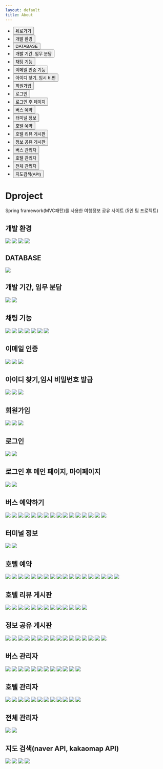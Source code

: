 ```yaml
---
layout: default
title: About
---
```


  <div class="floating-menu">
        <ul>
            <li class="m">  <button  onclick="history.go(-1);">뒤로가기</button></li>
            <li class="m">  <button  onclick="fnMove('1')">개발 환경</button></li>
            <li class="m">  <button onclick="fnMove('2')">DATABASE</button></li>
            <li class="m">  <button onclick="fnMove('3')">개발 기간, 임무 분담</button></li>
            <li class="m">  <button  onclick="fnMove('4')">채팅 기능</button></li>
            <li class="m">  <button onclick="fnMove('5')">이메일 인증 기능</button></li>
            <li class="m">  <button onclick="fnMove('6')">아이디 찾기, 임시 비번</button></li>
            <li class="m">  <button  onclick="fnMove('7')">회원가입</button></li>
            <li class="m">  <button onclick="fnMove('8')">로그인</button></li>
            <li class="m">  <button onclick="fnMove('9')">로그인 후 페이지</button></li>
            <li class="m">  <button  onclick="fnMove('10')">버스 예약</button></li>
            <li class="m">  <button onclick="fnMove('11')">터미널 정보</button></li>
            <li class="m">  <button onclick="fnMove('12')">호텔 예약</button></li>
            <li class="m">  <button onclick="fnMove('13')">호텔 리뷰 게시판</button></li>
            <li class="m">  <button onclick="fnMove('14')">정보 공유 게시판</button></li>
            <li class="m">  <button onclick="fnMove('15')">버스 관리자</button></li>
            <li class="m">  <button onclick="fnMove('16')">호텔 관리자</button></li>
            <li class="m">  <button onclick="fnMove('17')">전체 관리자</button></li>
            <li class="m">  <button onclick="fnMove('18')">지도검색(API)</button></li>
        </ul>
    </div>

<h1>Dproject</h1>
<p class="message">
Spring framework(MVC패턴)를 사용한 여행정보 공유 사이트 (5인 팀 프로젝트)
</p>
  <div id="div1">
  <h2>개발 환경</h2>
  <img src="../public/dproj_img/4.JPG">
  <img src="../public/dproj_img/5.JPG">
  <img src="../public/dproj_img/6.JPG">
  <img src="../public/dproj_img/7.JPG" >
  </div>


  <div id="div2">
  <h2>DATABASE</h2>
  <img src="../public/dproj_img/8.JPG" >
  </div>

  <div id="div3">
  <h2>개발 기간, 임무 분담</h2>
  <img src="../public/dproj_img/3.JPG" >
  <img src="../public/dproj_img/1.JPG" >
  </div>


  <div id="div4">
  <h2>채팅 기능</h2>
  <img src="../public/dproj_img/9.JPG">
  <img src="../public/dproj_img/10.JPG">
  <img src="../public/dproj_img/11.JPG">
  <img src="../public/dproj_img/12.JPG">
  <img src="../public/dproj_img/13.JPG">
  <img src="../public/dproj_img/14.JPG">
  <img src="../public/dproj_img/15.JPG">
  </div>



  <div id="div5">
  <h2>이메일 인증</h2>
  <img src="../public/dproj_img/16.JPG">
  <img src="../public/dproj_img/17.JPG">
  <img src="../public/dproj_img/18.JPG">
  </div>



  <div id="div6">
  <h2>아이디 찾기,임시 비밀번호 발급</h2>
  <img src="../public/dproj_img/68.JPG">
  <img src="../public/dproj_img/19.JPG">
  <img src="../public/dproj_img/20.JPG">
  </div>



  <div id="div7">
  <h2>회원가입</h2>
  <img src="../public/dproj_img/63.JPG">
  <img src="../public/dproj_img/64.JPG">
  <img src="../public/dproj_img/65.JPG">
  </div>



  <div id="div8">
  <h2>로그인</h2>
  <img src="../public/dproj_img/66.JPG">
  <img src="../public/dproj_img/67.JPG">
  </div>



  <div id="div9">
  <h2>로그인 후 메인 페이지, 마이페이지</h2>
  <img src="../public/dproj_img/70.JPG">
  <img src="../public/dproj_img/71.JPG">
  </div>



  <div id="div10">
  <h2>버스 예약하기</h2>
  <img src="../public/dproj_img/72.jpg">
  <img src="../public/dproj_img/73.jpg">
  <img src="../public/dproj_img/74.jpg">
  <img src="../public/dproj_img/75.jpg">
  <img src="../public/dproj_img/76.jpg">
  <img src="../public/dproj_img/77.jpg">
  <img src="../public/dproj_img/78.jpg">
  <img src="../public/dproj_img/79.jpg">
  <img src="../public/dproj_img/80.jpg">
  <img src="../public/dproj_img/81.jpg">
  <img src="../public/dproj_img/82.jpg">
  <img src="../public/dproj_img/83.jpg">
  <img src="../public/dproj_img/84.jpg">
  <img src="../public/dproj_img/85.jpg">
  <img src="../public/dproj_img/86.jpg">
  <img src="../public/dproj_img/87.jpg">
  </div>



  <div id="div11">
  <h2>터미널 정보</h2>
  <img src="../public/dproj_img/88.jpg">
  <img src="../public/dproj_img/89.jpg">
  </div>



  <div id="div12">
  <h2>호텔 예약</h2>
  <img src="../public/dproj_img/91.jpg">
  <img src="../public/dproj_img/92.jpg">
  <img src="../public/dproj_img/93.jpg">
  <img src="../public/dproj_img/94.jpg">
  <img src="../public/dproj_img/95.jpg">
  <img src="../public/dproj_img/96.jpg">
  <img src="../public/dproj_img/97.jpg">
  <img src="../public/dproj_img/98.jpg">
  <img src="../public/dproj_img/99.jpg">
  <img src="../public/dproj_img/100.jpg">
  <img src="../public/dproj_img/101.jpg">
  <img src="../public/dproj_img/102.jpg">
  <img src="../public/dproj_img/103.jpg">
  <img src="../public/dproj_img/104.jpg">
  <img src="../public/dproj_img/105.jpg">
  <img src="../public/dproj_img/106.jpg">
  <img src="../public/dproj_img/107.jpg">
  <img src="../public/dproj_img/108.jpg">
  </div>



  <div id="div13">
  <h2>호텔 리뷰 게시판</h2>
  <img src="../public/dproj_img/44.jpg">
  <img src="../public/dproj_img/45.jpg">
  <img src="../public/dproj_img/46.jpg">
  <img src="../public/dproj_img/47.jpg">
  <img src="../public/dproj_img/48.jpg">
  <img src="../public/dproj_img/49.jpg">
  <img src="../public/dproj_img/50.jpg">
  <img src="../public/dproj_img/51.jpg">
  <img src="../public/dproj_img/52.jpg">
  <img src="../public/dproj_img/53.jpg">
  <img src="../public/dproj_img/54.jpg">
  <img src="../public/dproj_img/55.jpg">
  <img src="../public/dproj_img/56.jpg">
  </div>



  <div id="div14">
  <h2>정보 공유 게시판</h2>
  <img src="../public/dproj_img/109.jpg">
  <img src="../public/dproj_img/110.jpg">
  <img src="../public/dproj_img/111.jpg">
  <img src="../public/dproj_img/112.jpg">
  <img src="../public/dproj_img/113.jpg">
  <img src="../public/dproj_img/114.jpg">
  <img src="../public/dproj_img/115.jpg">
  <img src="../public/dproj_img/116.jpg">
  <img src="../public/dproj_img/117.jpg">
  <img src="../public/dproj_img/118.jpg">
  <img src="../public/dproj_img/119.jpg">
  <img src="../public/dproj_img/120.jpg">
  <img src="../public/dproj_img/121.jpg">
  <img src="../public/dproj_img/122.jpg">
  <img src="../public/dproj_img/123.jpg">
  <img src="../public/dproj_img/124.jpg">
  </div>



  <div id="div15">
  <h2>버스 관리자</h2>
  <img src="../public/dproj_img/21.jpg">
  <img src="../public/dproj_img/22.jpg">
  <img src="../public/dproj_img/23.jpg">
  <img src="../public/dproj_img/24.jpg">
  <img src="../public/dproj_img/25.jpg">
  <img src="../public/dproj_img/26.jpg">
  <img src="../public/dproj_img/27.jpg">
  <img src="../public/dproj_img/28.jpg">
  <img src="../public/dproj_img/29.jpg">
  <img src="../public/dproj_img/30.jpg">
  <img src="../public/dproj_img/31.jpg">
  <img src="../public/dproj_img/32.jpg">
  </div>




  <div id="div16">
  <h2>호텔 관리자</h2>
  <img src="../public/dproj_img/33.jpg">
  <img src="../public/dproj_img/34.jpg">
  <img src="../public/dproj_img/35.jpg">
  <img src="../public/dproj_img/36.jpg">
  <img src="../public/dproj_img/37.jpg">
  <img src="../public/dproj_img/38.jpg">
  <img src="../public/dproj_img/39.jpg">
  <img src="../public/dproj_img/40.jpg">
  <img src="../public/dproj_img/41.jpg">
  <img src="../public/dproj_img/42.jpg">
  <img src="../public/dproj_img/43.jpg">
  <img src="../public/dproj_img/44.jpg">
  </div>




  <div id="div17">
  <h2>전체 관리자</h2>
  <img src="../public/dproj_img/57.jpg">
  <img src="../public/dproj_img/58.jpg">
  </div>




  <div id="div18">
  <h2>지도 검색(naver API, kakaomap API)</h2>
  <img src="../public/dproj_img/59.jpg">
  <img src="../public/dproj_img/60.jpg">
  <img src="../public/dproj_img/61.jpg">
  <img src="../public/dproj_img/62.jpg">
  </div>
